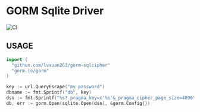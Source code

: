 # GORM Sqlite Driver

![CI](https://github.com/go-gorm/sqlite/workflows/CI/badge.svg)

## USAGE

```go
import (
  "githun.com/lvxuan263/gorm-sqlcipher"
  "gorm.io/gorm"
)

key := url.QueryEscape("my password")
dbname := fmt.Sprintf("db", key)
dsn := fmt.Sprintf("%s?_pragma_key=x'%s'&_pragma_cipher_page_size=4096", dbname, key)
db, err := gorm.Open(sqlite.Open(dsn), &gorm.Config{})
```

